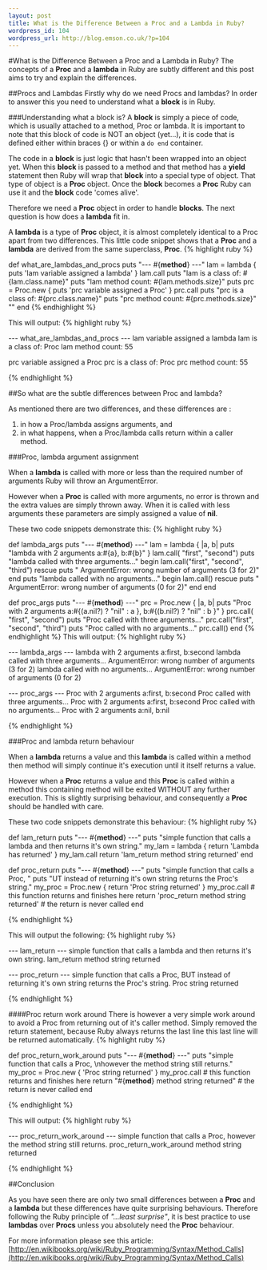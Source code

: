 ```yaml
--- 
layout: post
title: What is the Difference Between a Proc and a Lambda in Ruby?
wordpress_id: 104
wordpress_url: http://blog.emson.co.uk/?p=104
---
```

#What is the Difference Between a Proc and a Lambda in Ruby?
The concepts of a **Proc** and a **lambda** in Ruby are subtly different and this post aims to try and explain the differences.

##Procs and Lambdas
Firstly why do we need Procs and lambdas? In order to answer this you need to understand what a **block** is in Ruby.

###Understanding what a block is?
A **block** is simply a piece of code, which is usually attached to a method, Proc or lambda. It is important to note that this block of code is NOT an object (yet...), it is code that is defined either within braces {} or within a `do end` container.

The code in a **block** is just logic that hasn't been wrapped into an object yet. When this **block** is passed to a method and that method has a **yield** statement then Ruby will wrap that **block** into a special type of object. That type of object is a **Proc** object. Once the **block** becomes a **Proc** Ruby can use it and the **block** code 'comes alive'.

Therefore we need a **Proc** object in order to handle **blocks**. The next question is how does a **lambda** fit in.

A **lambda** is a type of **Proc** object, it is almost completely identical to a Proc apart from two differences. This little code snippet shows that a **Proc** and a **lambda** are derived from the same superclass, **Proc**.
{% highlight ruby %}

def what_are_lambdas_and_procs
  puts "--- #{__method__} ---"
  lam = lambda { puts 'lam variable assigned a lambda' }
  lam.call
  puts "lam is a class of: #{lam.class.name}"
  puts "lam method count: #{lam.methods.size}"
  puts
  prc = Proc.new { puts 'prc variable assigned a Proc' }
  prc.call
  puts "prc is a class of: #{prc.class.name}"
  puts "prc method count: #{prc.methods.size}"
  ""
end
{% endhighlight %}

This will output:
{% highlight ruby %}

--- what_are_lambdas_and_procs ---
lam variable assigned a lambda
lam is a class of: Proc
lam method count: 55

prc variable assigned a Proc
prc is a class of: Proc
prc method count: 55

{% endhighlight %}

##So what are the subtle differences between Proc and lambda?

As mentioned there are two differences, and these differences are :

1. in how a Proc/lambda assigns arguments, and
2. in what happens, when a Proc/lambda calls return within a caller method.

###Proc, lambda argument assignment

When a **lambda** is called with more or less than the required number of arguments Ruby will throw an ArgumentError.

However when a **Proc** is called with more arguments, no error is thrown and the extra values are simply thrown away.  When it is called with less arguments these parameters are simply assigned a value of **nil**.

These two code snippets demonstrate this:
{% highlight ruby %}

def lambda_args
  puts "--- #{__method__} ---"
  lam = lambda { |a, b| puts "lambda with 2 arguments a:#{a}, b:#{b}" }
  lam.call( "first", "second")
  puts "lambda called with three arguments..."
  begin
    lam.call("first", "second", "third")
  rescue
    puts "   ArgumentError: wrong number of arguments (3 for 2)"
  end
  puts "lambda called with no arguments..."
  begin
    lam.call()
  rescue
    puts "   ArgumentError: wrong number of arguments (0 for 2)"
  end
end

def proc_args
  puts "--- #{__method__} ---"
  prc = Proc.new { |a, b| puts "Proc with 2 arguments a:#{(a.nil?) ? "nil" : a }, b:#{(b.nil?) ? "nil" : b }" }
  prc.call( "first", "second")
  puts "Proc called with three arguments..."
  prc.call("first", "second", "third")
  puts "Proc called with no arguments..."
  prc.call()
end
{% endhighlight %}
This will output:
{% highlight ruby %}

--- lambda_args ---
lambda with 2 arguments a:first, b:second
lambda called with three arguments...
   ArgumentError: wrong number of arguments (3 for 2)
lambda called with no arguments...
   ArgumentError: wrong number of arguments (0 for 2)

--- proc_args ---
Proc with 2 arguments a:first, b:second
Proc called with three arguments...
Proc with 2 arguments a:first, b:second
Proc called with no arguments...
Proc with 2 arguments a:nil, b:nil

{% endhighlight %}

###Proc and lambda return behaviour

When a **lambda** returns a value and this **lambda** is called within a method then method will simply continue it's execution until it itself returns a value.

However when a **Proc** returns a value and this **Proc** is called within a method this containing method will be exited WITHOUT any further execution. This is slightly surprising behaviour, and consequently a **Proc** should be handled with care.

These two code snippets demonstrate this behaviour:
{% highlight ruby %}

def lam_return
  puts "--- #{__method__} ---"
  puts "simple function that calls a lambda and then returns it's own string."
  my_lam = lambda { return 'Lambda has returned' }
  my_lam.call 
  return 'lam_return method string returned'
end

def proc_return
  puts "--- #{__method__} ---"
  puts "simple function that calls a Proc, "
  puts "UT instead of returning it's own string returns the Proc's string."
  my_proc = Proc.new { return 'Proc string returned' }
  my_proc.call # this function returns and finishes here
  return 'proc_return method string returned' # the return is never called
end

{% endhighlight %}

This will output the following:
{% highlight ruby %}

--- lam_return ---
simple function that calls a lambda and then returns it's own string.
lam_return method string returned

--- proc_return ---
simple function that calls a Proc, 
BUT instead of returning it's own string returns the Proc's string.
Proc string returned

{% endhighlight %}

####Proc return work around
There is however a very simple work around to avoid a Proc from returning out of it's caller method. Simply removed the return statement, because Ruby always returns the last line this last line will be returned automatically.
{% highlight ruby %}

def proc_return_work_around
  puts "--- #{__method__} ---"
  puts "simple function that calls a Proc, \nhowever the method string still returns."
  my_proc = Proc.new { 'Proc string returned' }
  my_proc.call # this function returns and finishes here
  return "#{__method__} method string returned" # the return is never called
end

{% endhighlight %}

This will output:
{% highlight ruby %}

--- proc_return_work_around ---
simple function that calls a Proc, 
however the method string still returns.
proc_return_work_around method string returned

{% endhighlight %}

##Conclusion

As you have seen there are only two small differences between a **Proc** and a **lambda** but these differences have quite surprising behaviours.  Therefore following the Ruby principle of *"...least surprise"*, it is best practice to use **lambdas** over **Procs** unless you absolutely need the **Proc** behaviour.


For more information please see this article: [http://en.wikibooks.org/wiki/Ruby_Programming/Syntax/Method_Calls](http://en.wikibooks.org/wiki/Ruby_Programming/Syntax/Method_Calls)


